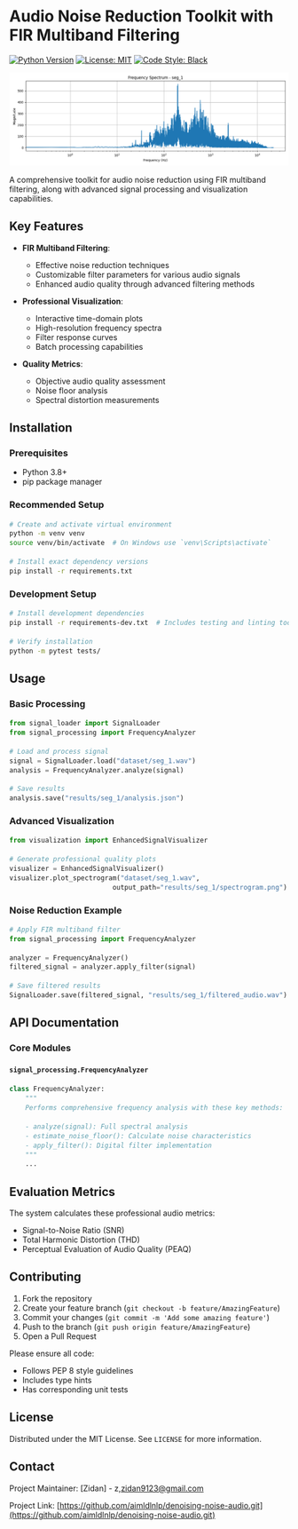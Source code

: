 # Audio Noise Reduction Toolkit with FIR Multiband Filtering

[![Python Version](https://img.shields.io/badge/python-3.8%2B-blue)](https://www.python.org/)
[![License: MIT](https://img.shields.io/badge/License-MIT-yellow.svg)](https://opensource.org/licenses/MIT)
[![Code Style: Black](https://img.shields.io/badge/code%20style-black-000000.svg)](https://github.com/psf/black)

![Sample Frequency Spectrum](results/seg_1/frequency_spectrum.png)

A comprehensive toolkit for audio noise reduction using FIR multiband filtering, along with advanced signal processing and visualization capabilities.

## Key Features

- **FIR Multiband Filtering**:
  - Effective noise reduction techniques
  - Customizable filter parameters for various audio signals
  - Enhanced audio quality through advanced filtering methods

- **Professional Visualization**:
  - Interactive time-domain plots
  - High-resolution frequency spectra
  - Filter response curves
  - Batch processing capabilities

- **Quality Metrics**:
  - Objective audio quality assessment
  - Noise floor analysis
  - Spectral distortion measurements

## Installation

### Prerequisites
- Python 3.8+
- pip package manager

### Recommended Setup
```bash
# Create and activate virtual environment
python -m venv venv
source venv/bin/activate  # On Windows use `venv\Scripts\activate`

# Install exact dependency versions
pip install -r requirements.txt
```

### Development Setup
```bash
# Install development dependencies
pip install -r requirements-dev.txt  # Includes testing and linting tools

# Verify installation
python -m pytest tests/
```

## Usage

### Basic Processing
```python
from signal_loader import SignalLoader
from signal_processing import FrequencyAnalyzer

# Load and process signal
signal = SignalLoader.load("dataset/seg_1.wav")
analysis = FrequencyAnalyzer.analyze(signal)

# Save results
analysis.save("results/seg_1/analysis.json")
```

### Advanced Visualization
```python
from visualization import EnhancedSignalVisualizer

# Generate professional quality plots
visualizer = EnhancedSignalVisualizer()
visualizer.plot_spectrogram("dataset/seg_1.wav", 
                          output_path="results/seg_1/spectrogram.png")
```

### Noise Reduction Example
```python
# Apply FIR multiband filter
from signal_processing import FrequencyAnalyzer

analyzer = FrequencyAnalyzer()
filtered_signal = analyzer.apply_filter(signal)

# Save filtered results
SignalLoader.save(filtered_signal, "results/seg_1/filtered_audio.wav")
```

## API Documentation

### Core Modules

#### `signal_processing.FrequencyAnalyzer`
```python
class FrequencyAnalyzer:
    """
    Performs comprehensive frequency analysis with these key methods:
    
    - analyze(signal): Full spectral analysis
    - estimate_noise_floor(): Calculate noise characteristics
    - apply_filter(): Digital filter implementation
    """
    ...
```

## Evaluation Metrics

The system calculates these professional audio metrics:
- Signal-to-Noise Ratio (SNR)
- Total Harmonic Distortion (THD)
- Perceptual Evaluation of Audio Quality (PEAQ)

## Contributing

1. Fork the repository
2. Create your feature branch (`git checkout -b feature/AmazingFeature`)
3. Commit your changes (`git commit -m 'Add some amazing feature'`)
4. Push to the branch (`git push origin feature/AmazingFeature`)
5. Open a Pull Request

Please ensure all code:
- Follows PEP 8 style guidelines
- Includes type hints
- Has corresponding unit tests

## License

Distributed under the MIT License. See `LICENSE` for more information.

## Contact

Project Maintainer: [Zidan] - z,zidan9123@gmail.com

Project Link: [https://github.com/aimldlnlp/denoising-noise-audio.git](https://github.com/aimldlnlp/denoising-noise-audio.git)
